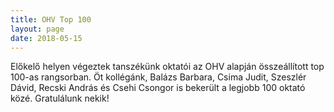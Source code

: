 ```yaml
---
title: OHV Top 100
layout: page 
date: 2018-05-15
---
```


Előkelő helyen végeztek tanszékünk oktatói az OHV alapján összeállított top 100-as rangsorban. Öt kollégánk, Balázs Barbara, Csima Judit, Szeszlér Dávid, Recski András és Csehi Csongor is bekerült a legjobb 100 oktató közé. Gratulálunk nekik!  


